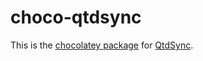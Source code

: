 choco-qtdsync
=============

This is the [chocolatey package](https://chocolatey.org/packages/qtdsync) for [QtdSync](http://qtdtools.doering-thomas.de).
